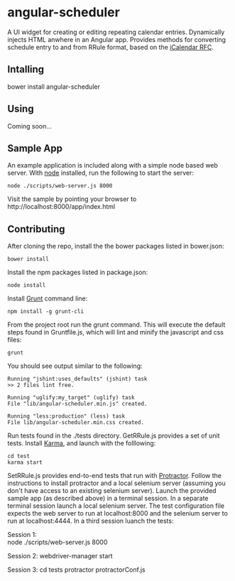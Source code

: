 angular-scheduler
=================

A UI widget for creating or editing repeating calendar entries. Dynamically injects HTML anwhere in an Angular app. Provides methods for converting schedule entry to and from RRule format, based on the [iCalendar RFC](http://www.ietf.org/rfc/rfc2445.txt).

Intalling
---------

bower install angular-scheduler


Using
-----

Coming soon...


Sample App
----------

An example application is included along with a simple node based web server. With [node](http://nodejs.org) installed, run the following to start the server:

    node ./scripts/web-server.js 8000

Visit the sample by pointing your browser to http://localhost:8000/app/index.html


Contributing
------------
After cloning the repo, install the the bower packages listed in bower.json: 
  
    bower install

Install the npm packages listed in package.json:
    
    node install

Install [Grunt](http://www.gruntjs.com) command line:
    
    npm install -g grunt-cli

From the project root run the grunt command. This will execute the default steps found in Gruntfile.js, which will lint and minify the javascript and css files:

    grunt

You should see output similar to the following:

    Running "jshint:uses_defaults" (jshint) task
    >> 2 files lint free.

    Running "uglify:my_target" (uglify) task
    File "lib/angular-scheduler.min.js" created.

    Running "less:production" (less) task
    File lib/angular-scheduler.min.css created.

Run tests found in the ./tests directory. GetRRule.js provides a set of unit tests. Install [Karma](http://karma-runner.github.io/0.12/index.html), and launch with the folllowing:

    cd test
    karma start

SetRRule.js provides end-to-end tests that run with [Protractor](https://github.com/angular/protractor). Follow the instructions to install protractor and a local selenium server (assuming you don't have access to an existing selenium server). Launch the provided sample app (as described above) in a terminal session. In a separate terminal session launch a local selenium server. The test configuration file expects the web server to run at localhost:8000 and the selenium server to run at localhost:4444. In a third session luanch the tests:
 
Session 1:   
    node ./scripts/web-server.js 8000

Session 2:
    webdriver-manager start

Session 3:
    cd tests
    protractor protractorConf.js


